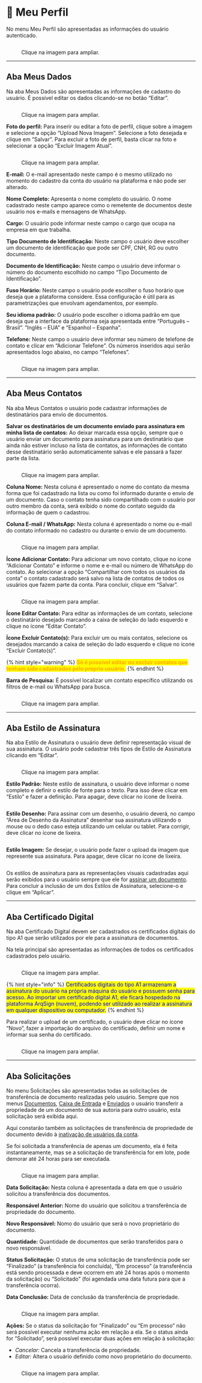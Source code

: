 # 👤 Meu Perfil

No menu Meu Perfil são apresentadas as informações do usuário autenticado. &#x20;

<figure><img src="../.gitbook/assets/perfil2.png" alt=""><figcaption><p>Clique na imagem para ampliar.</p></figcaption></figure>

***

## Aba Meus Dados&#x20;

Na aba Meus Dados são apresentadas as informações de cadastro do usuário. É possível editar os dados clicando-se no botão “Editar”.&#x20;

<figure><img src="../.gitbook/assets/perfil3.png" alt=""><figcaption><p>Clique na imagem para ampliar.</p></figcaption></figure>

**Foto do perfil:** Para inserir ou editar a foto de perfil, clique sobre a imagem e selecione a opção “Upload Nova Imagem”. Selecione a foto desejada e clique em “Salvar”. Para excluir a foto de perfil, basta clicar na foto e selecionar a opção “Excluir Imagem Atual”.&#x20;

<figure><img src="../.gitbook/assets/perfil1.png" alt=""><figcaption><p>Clique na imagem para ampliar.</p></figcaption></figure>

**E-mail:** O e-mail apresentado neste campo é o mesmo utilizado no momento do cadastro da conta do usuário na plataforma e não pode ser alterado. &#x20;

**Nome Completo:** Apresenta o nome completo do usuário. O nome cadastrado neste campo aparece como o remetente de documentos deste usuário nos e-mails e mensagens de WhatsApp.

**Cargo:** O usuário pode informar neste campo o cargo que ocupa na empresa em que trabalha.&#x20;

**Tipo Documento de Identificação:** Neste campo o usuário deve escolher um documento de identificação que pode ser CPF, CNH, RG ou outro documento. &#x20;

**Documento de Identificação:** Neste campo o usuário deve informar o número do documento escolhido no campo “Tipo Documento de Identificação”.&#x20;

**Fuso Horário:** Neste campo o usuário pode escolher o fuso horário que deseja que a plataforma considere. Essa configuração é útil para as parametrizações que envolvam agendamentos, por exemplo.&#x20;

**Seu idioma padrão:** O usuário pode escolher o idioma padrão em que deseja que a interface da plataforma seja apresentada entre “Português – Brasil”. “Inglês – EUA” e “Espanhol – Espanha”.&#x20;

**Telefone:** Neste campo o usuário deve informar seu número de telefone de contato e clicar em “Adicionar Telefone”. Os números inseridos aqui serão apresentados logo abaixo, no campo “Telefones”.&#x20;

<figure><img src="../.gitbook/assets/perfil4.png" alt=""><figcaption><p>Clique na imagem para ampliar.</p></figcaption></figure>

***

## Aba Meus Contatos&#x20;

Na aba Meus Contatos o usuário pode cadastrar informações de destinatários para envio de documentos. &#x20;

**Salvar os destinatários de um documento enviado para assinatura em minha lista de contatos:** Ao deixar marcada essa opção, sempre que o usuário enviar um documento para assinatura para um destinatário que ainda não estiver incluso na lista de contatos, as informações de contato desse destinatário serão automaticamente salvas e ele passará a fazer parte da lista.&#x20;

<figure><img src="../.gitbook/assets/perfil5.png" alt=""><figcaption><p>Clique na imagem para ampliar.</p></figcaption></figure>

**Coluna Nome:** Nesta coluna é apresentado o nome do contato da mesma forma que foi cadastrado na lista ou como foi informado durante o envio de um documento.  Caso o contato tenha sido compartilhado com o usuário por outro membro da conta, será exibido o nome do contato seguido da informação de quem o cadastrou.&#x20;

**Coluna E-mail / WhatsApp:** Nesta coluna é apresentado o nome ou e-mail do contato informado no cadastro ou durante o envio de um documento.  &#x20;

<figure><img src="../.gitbook/assets/perfil6.png" alt=""><figcaption><p>Clique na imagem para ampliar.</p></figcaption></figure>

**Ícone Adicionar Contato:** Para adicionar um novo contato, clique no ícone “Adicionar Contato” e informe o nome e e-mail ou número de WhatsApp do contato. Ao selecionar a opção “Compartilhar com todos os usuários da conta” o contato cadastrado será salvo na lista de contatos de todos os usuários que fazem parte da conta. Para concluir, clique em “Salvar”.&#x20;

<figure><img src="../.gitbook/assets/perfil7.png" alt=""><figcaption><p>Clique na imagem para ampliar.</p></figcaption></figure>

**Ícone Editar Contato:** Para editar as informações de um contato, selecione o destinatário desejado marcando a caixa de seleção do lado esquerdo e clique no ícone “Editar Contato”. &#x20;

**Ícone Excluir Contato(s):** Para excluir um ou mais contatos, selecione os desejados marcando a caixa de seleção do lado esquerdo e clique no ícone “Excluir Contato(s)”.  &#x20;

{% hint style="warning" %}
<mark style="color:orange;">**Só é possível editar ou excluir contatos que tenham sido cadastrados pelo próprio usuário.**</mark> &#x20;
{% endhint %}

**Barra de Pesquisa:** É possível localizar um contato específico utilizando os filtros de e-mail ou WhatsApp para busca.&#x20;

<figure><img src="../.gitbook/assets/perfil8.png" alt=""><figcaption><p>Clique na imagem para ampliar.</p></figcaption></figure>

***

## Aba Estilo de Assinatura&#x20;

Na aba Estilo de Assinatura o usuário deve definir representação visual de sua assinatura. O usuário pode cadastrar três tipos de Estilo de Assinatura clicando em “Editar”.&#x20;

<figure><img src="../.gitbook/assets/perfil9.png" alt=""><figcaption><p>Clique na imagem para ampliar.</p></figcaption></figure>

**Estilo Padrão:** Neste estilo de assinatura, o usuário deve informar o nome completo e definir o estilo de fonte para o texto. Para isso deve clicar em “Estilo” e fazer a definição. Para apagar, deve clicar no ícone de lixeira.

<figure><img src="../.gitbook/assets/perfil10.png" alt=""><figcaption></figcaption></figure>

**Estilo Desenho:** Para assinar com um desenho, o usuário deverá, no campo “Área de Desenho da Assinatura” desenhar sua assinatura utilizando o mouse ou o dedo caso esteja utilizando um celular ou tablet. Para corrigir, deve clicar no ícone de lixeira.

<figure><img src="../.gitbook/assets/perfil11.png" alt=""><figcaption></figcaption></figure>

**Estilo Imagem:** Se desejar, o usuário pode fazer o upload da imagem que represente sua assinatura. Para apagar, deve clicar no ícone de lixeira.

<figure><img src="../.gitbook/assets/perfil12.png" alt=""><figcaption></figcaption></figure>

Os estilos de assinatura para as representações visuais cadastradas aqui serão exibidos para o usuário sempre que ele for [assinar um documento](../assinatura-de-documentos.md). Para concluir a inclusão de um dos Estilos de Assinatura, selecione-o e clique em “Aplicar”.

***

## Aba Certificado Digital&#x20;

Na aba Certificado Digital devem ser cadastrados os certificados digitais do tipo A1 que serão utilizados por ele para a assinatura de documentos. &#x20;

Na tela principal são apresentadas as informações de todos os certificados cadastrados pelo usuário.  &#x20;

<figure><img src="../.gitbook/assets/perfil13.png" alt=""><figcaption><p>Clique na imagem para ampliar.</p></figcaption></figure>

{% hint style="info" %}
<mark style="color:blue;">Certificados digitais do tipo A1 armazenam a assinatura do usuário na própria máquina do usuário e possuem senha para acesso. Ao importar um certificado digital A1, ele ficará hospedado na plataforma ArqSign (nuvem), podendo ser utilizado ao realizar a assinatura em qualquer dispositivo ou computador.</mark>&#x20;
{% endhint %}

Para realizar o upload de um certificado, o usuário deve clicar no ícone “Novo”, fazer a importação do arquivo do certificado, definir um nome e informar sua senha do certificado.

<figure><img src="../.gitbook/assets/perfil14.png" alt=""><figcaption><p>Clique na imagem para ampliar.</p></figcaption></figure>

***

## Aba Solicitações&#x20;

No menu Solicitações são apresentadas todas as solicitações de transferência de documento realizadas pelo usuário. Sempre que nos menus [Documentos](../diretorios/documentos.md), [Caixa de Entrada](../caixa-postal/caixa-de-entrada.md) e [Enviados](../caixa-postal/enviados.md) o usuário transferir a propriedade de um documento de sua autoria para outro usuário, esta solicitação será exibida aqui. &#x20;

Aqui constarão também as solicitações de transferência de propriedade de documento devido à [inativação de usuários da conta](../administracao/administracao/usuarios.md#acoes-da-tela-usuarios).&#x20;

Se foi solicitada a transferência de apenas um documento, ela é feita instantaneamente, mas se a solicitação de transferência for em lote, pode demorar até 24 horas para ser executada. &#x20;

<figure><img src="../.gitbook/assets/perfil15.png" alt=""><figcaption><p>Clique na imagem para ampliar.</p></figcaption></figure>

**Data Solicitação:** Nesta coluna é apresentada a data em que o usuário solicitou a transferência dos documentos.&#x20;

**Responsável Anterior:** Nome do usuário que solicitou a transferência de propriedade do documento.&#x20;

**Novo Responsável:** Nomo do usuário que será o novo proprietário do documento.&#x20;

**Quantidade:** Quantidade de documentos que serão transferidos para o novo responsável. &#x20;

**Status Solicitação:** O status de uma solicitação de transferência pode ser “Finalizado” (a transferência foi concluída), “Em processo” (a transferência está sendo processada e deve ocorrem em até 24 horas após o momento da solicitação) ou “Solicitado” (foi agendada uma data futura para que a transferência ocorra).&#x20;

**Data Conclusão:** Data de conclusão da transferência de propriedade.&#x20;

<figure><img src="../.gitbook/assets/perfil16.png" alt=""><figcaption><p>Clique na imagem para ampliar.</p></figcaption></figure>

**Ações:** Se o status da solicitação for “Finalizado” ou “Em processo” não será possível executar nenhuma ação em relação a ela. Se o status ainda for “Solicitado”, será possível executar duas ações em relação à solicitação: &#x20;

* _Cancelar:_ Cancela a transferência de propriedade. &#x20;
* _Editar:_ Altera o usuário definido como novo proprietário do documento.

<figure><img src="../.gitbook/assets/perfil17.png" alt=""><figcaption><p>Clique na imagem para ampliar.</p></figcaption></figure>
